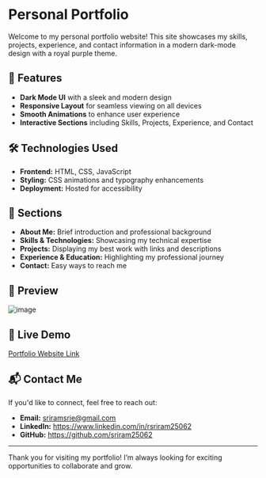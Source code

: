 # Personal Portfolio

Welcome to my personal portfolio website! This site showcases my skills, projects, experience, and contact information in a modern dark-mode design with a royal purple theme.

## 🚀 Features
- **Dark Mode UI** with a sleek and modern design
- **Responsive Layout** for seamless viewing on all devices
- **Smooth Animations** to enhance user experience
- **Interactive Sections** including Skills, Projects, Experience, and Contact

## 🛠️ Technologies Used
- **Frontend:** HTML, CSS, JavaScript
- **Styling:** CSS animations and typography enhancements
- **Deployment:** Hosted for accessibility

## 📂 Sections
- **About Me:** Brief introduction and professional background
- **Skills & Technologies:** Showcasing my technical expertise
- **Projects:** Displaying my best work with links and descriptions
- **Experience & Education:** Highlighting my professional journey
- **Contact:** Easy ways to reach me

## 📸 Preview

![image](https://github.com/user-attachments/assets/01e88794-b88f-4ada-9434-00e5b59f37c5)

## 🔗 Live Demo
[Portfolio Website Link](https://sriram25062.github.io/personal-portfolio)

## 📬 Contact Me
If you'd like to connect, feel free to reach out:
- **Email:** sriramsrie@gmail.com
- **LinkedIn:** https://www.linkedin.com/in/rsriram25062
- **GitHub:** https://github.com/sriram25062

---

Thank you for visiting my portfolio! I’m always looking for exciting opportunities to collaborate and grow.
